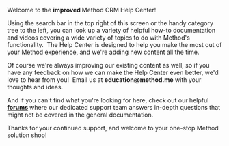 <p>Welcome to the <strong>improved </strong>Method CRM Help Center!</p>
<p>Using the search bar in the top right of this screen or the handy category tree to the left, you can look up a variety of helpful how-to documentation and videos covering a wide variety of topics to do with Method's functionality.&nbsp; The Help Center is designed to help you make the most out of your Method experience, and we're adding new content all the time.</p>
<p>Of course we're always improving our existing content as well, so if you have any feedback on how we can make the Help Center even better, we'd love to hear from you!&nbsp; Email us at <strong>education@method.me</strong> with your thoughts and ideas.</p>
<p>And if you can't find what you're looking for here, check out our helpful <strong><a title="Forums" href="https://www.method.me/cs/forums/" target="_blank">forums</a>&nbsp;</strong>where our dedicated support team answers in-depth questions that might not be covered in the general documentation.</p>
<p>Thanks for your continued support, and welcome to your one-stop Method solution shop!</p>
